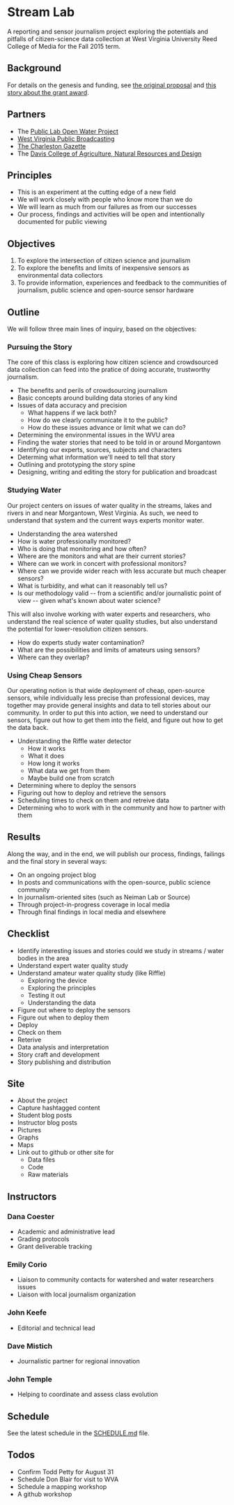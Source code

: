 # Stream Lab
A reporting and sensor journalism project exploring the potentials and pitfalls of citizen-science data collection at West Virginia University Reed College of Media for the Fall 2015 term.

## Background
For details on the genesis and funding, see [the original proposal](http://www.knightfoundation.org/blogs/knightblog/2015/4/21/west-virginia-university-innovator-residence-program-taps-experience-professionals-practical-methods/) and [this story about the grant award](http://wvutoday.wvu.edu/n/2015/04/28/college-of-media-receives-grant-for-water-journalism-project).

## Partners
- The [Public Lab Open Water Project](http://publiclab.org/wiki/open-water)
- [West Virginia Public Broadcasting](http://wvpublic.org/)
- [The Charleston Gazette](http://www.wvgazette.com/)
- The [Davis College of Agriculture, Natural Resources and Design](http://davis.wvu.edu/)

## Principles
- This is an experiment at the cutting edge of a new field
- We will work closely with people who know more than we do
- We will learn as much from our failures as from our successes
- Our process, findings and activities will be open and intentionally documented for public viewing

## Objectives
1. To explore the intersection of citizen science and journalism
2. To explore the benefits and limits of inexpensive sensors as environmental data collectors
3. To provide information, experiences and feedback to the communities of journalism, public science and open-source sensor hardware

## Outline

We will follow three main lines of inquiry, based on the objectives:

### Pursuing the Story

The core of this class is exploring how citizen science and crowdsourced data collection can feed into the pratice of doing accurate, trustworthy journalism. 

- The benefits and perils of crowdsourcing journalism
- Basic concepts around building data stories of any kind
- Issues of data accuracy and precision
  - What happens if we lack both?
  - How do we clearly communicate it to the public?
  - How do these issues advance or limit what we can do?
- Determining the environmental issues in the WVU area
- Finding the water stories that need to be told in or around Morgantown
- Identifying our experts, sources, subjects and characters
- Determing what information we'll need to tell that story
- Outlining and prototyping the story spine
- Designing, writing and editing the story for publication and broadcast

### Studying Water

Our project centers on issues of water quality in the streams, lakes and rivers in and near Morgantown, West Virginia. As such, we need to understand that system and the current ways experts monitor water.

- Understanding the area watershed
- How is water professionally monitored?
- Who is doing that monitoring and how often?
- Where are the monitors and what are their current stories?
- Where can we work in concert with professional monitors?
- Where can we provide wider reach with less accurate but much cheaper sensors? 
- What is turbidity, and what can it reasonably tell us? 
- Is our methodology valid -- from a scientific and/or journalistic point of view -- given what's known about water science?

This will also involve working with water experts and researchers, who understand the real science of water quality studies, but also understand the potential for lower-resolution citizen sensors.

- How do experts study water contamination?
- What are the possibilities and limits of amateurs using sensors?
- Where can they overlap?

### Using Cheap Sensors

Our operating notion is that wide deployment of cheap, open-source sensors, while individually less precise than professional devices, may together may provide general insights and data to tell stories about our community. In order to put this into action, we need to understand our sensors, figure out how to get them into the field, and figure out how to get the data back. 

- Understanding the Riffle water detector
  - How it works
  - What it does
  - How long it works
  - What data we get from them
  - Maybe build one from scratch
- Determining where to deploy the sensors
- Figuring out how to deploy and retrieve the sensors
- Scheduling times to check on them and retreive data
- Determining who to work with in the community and how to partner with them

## Results

Along the way, and in the end, we will publish our process, findings, failings and the final story in several ways:

- On an ongoing project blog
- In posts and communications with the open-source, public science community
- In journalism-oriented sites (such as Neiman Lab or Source)
- Through project-in-progress coverage in local media
- Through final findings in local media and elsewhere

## Checklist

- Identify interesting issues and stories could we study in streams / water bodies in the area
- Understand expert water quality study
- Understand amateur water quality study (like Riffle)
  - Exploring the device
  - Exploring the principles
  - Testing it out
  - Understanding the data
- Figure out where to deploy the sensors
- Figure out when to deploy them
- Deploy
- Check on them
- Reterive
- Data analysis and interpretation
- Story craft and development
- Story publishing and distribution

## Site

- About the project
- Capture hashtagged content
- Student blog posts
- Instructor blog posts
- Pictures
- Graphs
- Maps
- Link out to github or other site for 
  - Data files
  - Code
  - Raw materials

## Instructors

### Dana Coester

- Academic and administrative lead
- Grading protocols
- Grant deliverable tracking

### Emily Corio

- Liaison to community contacts for watershed and water researchers issues
- Liaison with local journalism organization

### John Keefe

- Editorial and technical lead

### Dave Mistich

- Journalistic partner for regional innovation

### John Temple

- Helping to coordinate and assess class evolution

## Schedule

See the latest schedule in the [SCHEDULE.md](https://github.com/streamlab/starting-point/blob/master/SCHEDULE.md) file.

## Todos

- Confirm Todd Petty for August 31
- Schedule Don Blair for visit to WVA
- Schedule a mapping workshop
- A github workshop
